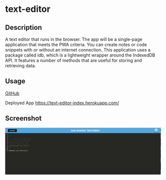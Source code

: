 # text-editor

## Description
A text editor that runs in the browser. The app will be a single-page application that meets the PWA criteria. You can create notes or code snippets with or without an internet connection. This application uses a package called idb, which is a lightweight wrapper around the IndexedDB API. It features a number of methods that are useful for storing and retrieving data.



## Usage

[GitHub](https://github.com/Babylex710/text-editor)

Deployed App https://text-editor-index.herokuapp.com/


## Screenshot

![alt screenshot](./client/src/images/jate.png)


